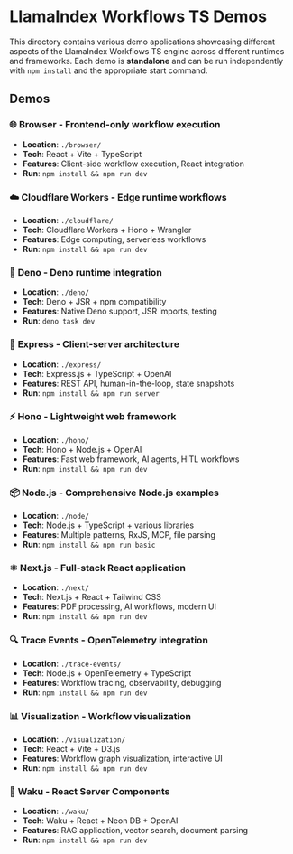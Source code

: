 # LlamaIndex Workflows TS Demos

This directory contains various demo applications showcasing different aspects of the LlamaIndex Workflows TS engine across different runtimes and frameworks. Each demo is **standalone** and can be run independently with `npm install` and the appropriate start command.

## Demos

### 🌐 **Browser** - Frontend-only workflow execution
- **Location**: `./browser/`
- **Tech**: React + Vite + TypeScript
- **Features**: Client-side workflow execution, React integration
- **Run**: `npm install && npm run dev`

### ☁️ **Cloudflare Workers** - Edge runtime workflows
- **Location**: `./cloudflare/`
- **Tech**: Cloudflare Workers + Hono + Wrangler
- **Features**: Edge computing, serverless workflows
- **Run**: `npm install && npm run dev`

### 🦕 **Deno** - Deno runtime integration
- **Location**: `./deno/`
- **Tech**: Deno + JSR + npm compatibility
- **Features**: Native Deno support, JSR imports, testing
- **Run**: `deno task dev`

### 🚀 **Express** - Client-server architecture
- **Location**: `./express/`
- **Tech**: Express.js + TypeScript + OpenAI
- **Features**: REST API, human-in-the-loop, state snapshots
- **Run**: `npm install && npm run server`

### ⚡ **Hono** - Lightweight web framework
- **Location**: `./hono/`
- **Tech**: Hono + Node.js + OpenAI
- **Features**: Fast web framework, AI agents, HITL workflows
- **Run**: `npm install && npm run dev`

### 📦 **Node.js** - Comprehensive Node.js examples
- **Location**: `./node/`
- **Tech**: Node.js + TypeScript + various libraries
- **Features**: Multiple patterns, RxJS, MCP, file parsing
- **Run**: `npm install && npm run basic`

### ⚛️ **Next.js** - Full-stack React application
- **Location**: `./next/`
- **Tech**: Next.js + React + Tailwind CSS
- **Features**: PDF processing, AI workflows, modern UI
- **Run**: `npm install && npm run dev`

### 🔍 **Trace Events** - OpenTelemetry integration
- **Location**: `./trace-events/`
- **Tech**: Node.js + OpenTelemetry + TypeScript
- **Features**: Workflow tracing, observability, debugging
- **Run**: `npm install && npm run dev`

### 📊 **Visualization** - Workflow visualization
- **Location**: `./visualization/`
- **Tech**: React + Vite + D3.js
- **Features**: Workflow graph visualization, interactive UI
- **Run**: `npm install && npm run dev`

### 🌊 **Waku** - React Server Components
- **Location**: `./waku/`
- **Tech**: Waku + React + Neon DB + OpenAI
- **Features**: RAG application, vector search, document parsing
- **Run**: `npm install && npm run dev`
